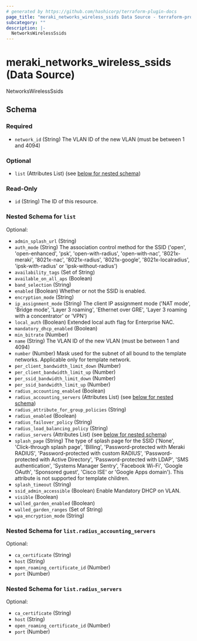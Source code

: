 ```yaml
---
# generated by https://github.com/hashicorp/terraform-plugin-docs
page_title: "meraki_networks_wireless_ssids Data Source - terraform-provider-meraki"
subcategory: ""
description: |-
  NetworksWirelessSsids
---
```


# meraki_networks_wireless_ssids (Data Source)

NetworksWirelessSsids



<!-- schema generated by tfplugindocs -->
## Schema

### Required

- `network_id` (String) The VLAN ID of the new VLAN (must be between 1 and 4094)

### Optional

- `list` (Attributes List) (see [below for nested schema](#nestedatt--list))

### Read-Only

- `id` (String) The ID of this resource.

<a id="nestedatt--list"></a>
### Nested Schema for `list`

Optional:

- `admin_splash_url` (String)
- `auth_mode` (String) The association control method for the SSID ('open', 'open-enhanced', 'psk', 'open-with-radius', 'open-with-nac', '8021x-meraki', '8021x-nac', '8021x-radius', '8021x-google', '8021x-localradius', 'ipsk-with-radius' or 'ipsk-without-radius')
- `availability_tags` (Set of String)
- `available_on_all_aps` (Boolean)
- `band_selection` (String)
- `enabled` (Boolean) Whether or not the SSID is enabled.
- `encryption_mode` (String)
- `ip_assignment_mode` (String) The client IP assignment mode ('NAT mode', 'Bridge mode', 'Layer 3 roaming', 'Ethernet over GRE', 'Layer 3 roaming with a concentrator' or 'VPN')
- `local_auth` (Boolean) Extended local auth flag for Enterprise NAC.
- `mandatory_dhcp_enabled` (Boolean)
- `min_bitrate` (Number)
- `name` (String) The VLAN ID of the new VLAN (must be between 1 and 4094)
- `number` (Number) Mask used for the subnet of all bound to the template networks. Applicable only for template network.
- `per_client_bandwidth_limit_down` (Number)
- `per_client_bandwidth_limit_up` (Number)
- `per_ssid_bandwidth_limit_down` (Number)
- `per_ssid_bandwidth_limit_up` (Number)
- `radius_accounting_enabled` (Boolean)
- `radius_accounting_servers` (Attributes List) (see [below for nested schema](#nestedatt--list--radius_accounting_servers))
- `radius_attribute_for_group_policies` (String)
- `radius_enabled` (Boolean)
- `radius_failover_policy` (String)
- `radius_load_balancing_policy` (String)
- `radius_servers` (Attributes List) (see [below for nested schema](#nestedatt--list--radius_servers))
- `splash_page` (String) The type of splash page for the SSID ('None', 'Click-through splash page', 'Billing', 'Password-protected with Meraki RADIUS', 'Password-protected with custom RADIUS', 'Password-protected with Active Directory', 'Password-protected with LDAP', 'SMS authentication', 'Systems Manager Sentry', 'Facebook Wi-Fi', 'Google OAuth', 'Sponsored guest', 'Cisco ISE' or 'Google Apps domain'). This attribute is not supported for template children.
- `splash_timeout` (String)
- `ssid_admin_accessible` (Boolean) Enable Mandatory DHCP on VLAN.
- `visible` (Boolean)
- `walled_garden_enabled` (Boolean)
- `walled_garden_ranges` (Set of String)
- `wpa_encryption_mode` (String)

<a id="nestedatt--list--radius_accounting_servers"></a>
### Nested Schema for `list.radius_accounting_servers`

Optional:

- `ca_certificate` (String)
- `host` (String)
- `open_roaming_certificate_id` (Number)
- `port` (Number)


<a id="nestedatt--list--radius_servers"></a>
### Nested Schema for `list.radius_servers`

Optional:

- `ca_certificate` (String)
- `host` (String)
- `open_roaming_certificate_id` (Number)
- `port` (Number)
